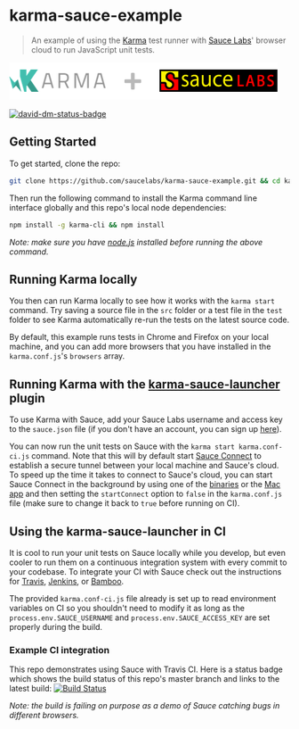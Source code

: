# karma-sauce-example

> An example of using the [Karma](http://karma-runner.github.io/0.12/index.html) test runner with [Sauce Labs](https://saucelabs.com)' browser cloud to run JavaScript unit tests.

![sauce-labs-loves-karma](images/sauce-loves-karma.png)

[![david-dm-status-badge](https://david-dm.org/saucelabs/karma-sauce-example/dev-status.png)](https://david-dm.org/saucelabs/karma-sauce-example#info=devDependencies&view=table)
## Getting Started

To get started, clone the repo:

```bash
git clone https://github.com/saucelabs/karma-sauce-example.git && cd karma-sauce-example
```

Then run the following command to install the Karma command line interface globally and this repo's local node dependencies:

```bash
npm install -g karma-cli && npm install 
```

*Note: make sure you have [node.js](http://nodejs.org/) installed before running the above command.* 

## Running Karma locally

You then can run Karma locally to see how it works with the `karma start` command. Try saving a source file in the `src` folder or a test file in the `test` folder to see Karma automatically re-run the tests on the latest source code. 

By default, this example runs tests in Chrome and Firefox on your local machine, and you can add more browsers that you have installed in the `karma.conf.js`'s `browsers` array.

## Running Karma with the [karma-sauce-launcher](https://github.com/karma-runner/karma-sauce-launcher) plugin

To use Karma with Sauce, add your Sauce Labs username and access key to the `sauce.json` file (if you don't have an account, you can sign up [here](https://saucelabs.com/signup/plan/free)).

You can now run the unit tests on Sauce with the `karma start karma.conf-ci.js` command. Note that this will by default start [Sauce Connect](https://saucelabs.com/docs/connect) to establish a secure tunnel between your local machine and Sauce's cloud. To speed up the time it takes to connect to Sauce's cloud, you can start Sauce Connect in the background by using one of the [binaries](https://saucelabs.com/docs/connect) or the [Mac app](https://saucelabs.com/mac) and then setting the `startConnect` option to `false` in the `karma.conf.js` file (make sure to change it back to `true` before running on CI).

## Using the karma-sauce-launcher in CI

It is cool to run your unit tests on Sauce locally while you develop, but even cooler to run them on a continuous integration system with every commit to your codebase. To integrate your CI with Sauce check out the instructions for [Travis](http://saucelabs.com/opensource/travis), [Jenkins](http://saucelabs.com/jenkins), or [Bamboo](http://saucelabs.com/bamboo).

The provided `karma.conf-ci.js` file already is set up to read environment variables on CI so you shouldn't need to modify it as long as the `process.env.SAUCE_USERNAME` and `process.env.SAUCE_ACCESS_KEY` are set properly during the build.

### Example CI integration

This repo demonstrates using Sauce with Travis CI. Here is a status badge which shows the build status of this repo's master branch and links to the latest build:
[![Build Status](https://travis-ci.org/saucelabs/karma-sauce-example.png?branch=master)](https://travis-ci.org/saucelabs/karma-sauce-example)

*Note: the build is failing on purpose as a demo of Sauce catching bugs in different browsers.*
